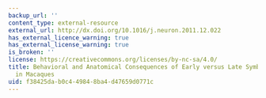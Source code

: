 ```yaml
---
backup_url: ''
content_type: external-resource
external_url: http://dx.doi.org/10.1016/j.neuron.2011.12.022
has_external_licence_warning: true
has_external_license_warning: true
is_broken: ''
license: https://creativecommons.org/licenses/by-nc-sa/4.0/
title: Behavioral and Anatomical Consequences of Early versus Late Symbol Training
  in Macaques
uid: f38425da-b0c4-4984-8ba4-d47659d0771c
---
```

